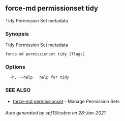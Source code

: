 ## force-md permissionset tidy

Tidy Permission Set metadata

### Synopsis

Tidy Permission Set metadata

```
force-md permissionset tidy [flags]
```

### Options

```
  -h, --help   help for tidy
```

### SEE ALSO

* [force-md permissionset](force-md_permissionset.md)	 - Manage Permission Sets

###### Auto generated by spf13/cobra on 28-Jan-2021
